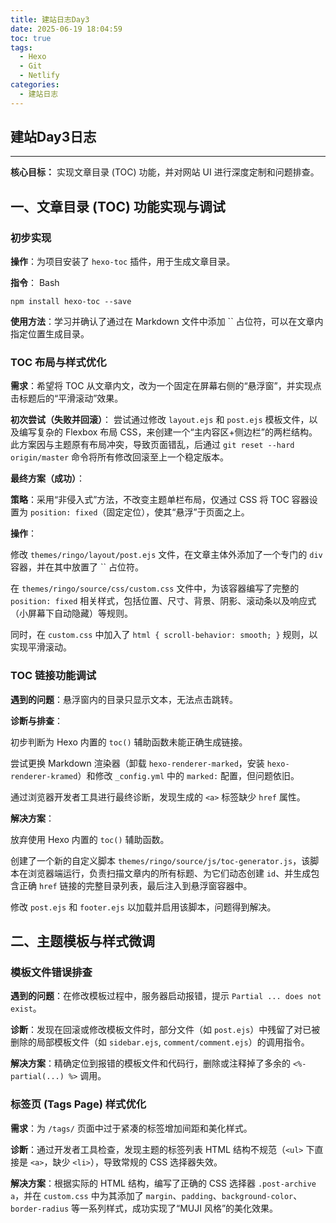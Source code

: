 ```yaml
---
title: 建站日志Day3
date: 2025-06-19 18:04:59
toc: true
tags:
  - Hexo
  - Git
  - Netlify
categories:
  - 建站日志
---
```


## 建站Day3日志

---

**核心目标：** 实现文章目录 (TOC) 功能，并对网站 UI 进行深度定制和问题排查。

## 一、文章目录 (TOC) 功能实现与调试

### 初步实现

**操作**：为项目安装了 `hexo-toc` 插件，用于生成文章目录。

**指令**：
Bash
```
npm install hexo-toc --save
```

**使用方法**：学习并确认了通过在 Markdown 文件中添加 `` 占位符，可以在文章内指定位置生成目录。

### TOC 布局与样式优化

**需求**：希望将 TOC 从文章内文，改为一个固定在屏幕右侧的“悬浮窗”，并实现点击标题后的“平滑滚动”效果。

**初次尝试（失败并回滚）**：
尝试通过修改 `layout.ejs` 和 `post.ejs` 模板文件，以及编写复杂的 Flexbox 布局 CSS，来创建一个“主内容区+侧边栏”的两栏结构。此方案因与主题原有布局冲突，导致页面错乱，后通过 `git reset --hard origin/master` 命令将所有修改回滚至上一个稳定版本。

**最终方案（成功）**：

**策略**：采用“非侵入式”方法，不改变主题单栏布局，仅通过 CSS 将 TOC 容器设置为 `position: fixed`（固定定位），使其“悬浮”于页面之上。

**操作**：

修改 `themes/ringo/layout/post.ejs` 文件，在文章主体外添加了一个专门的 `div` 容器，并在其中放置了 `` 占位符。

在 `themes/ringo/source/css/custom.css` 文件中，为该容器编写了完整的 `position: fixed` 相关样式，包括位置、尺寸、背景、阴影、滚动条以及响应式（小屏幕下自动隐藏）等规则。

同时，在 `custom.css` 中加入了 `html { scroll-behavior: smooth; }` 规则，以实现平滑滚动。

### TOC 链接功能调试

**遇到的问题**：悬浮窗内的目录只显示文本，无法点击跳转。

**诊断与排查**：

初步判断为 Hexo 内置的 `toc()` 辅助函数未能正确生成链接。

尝试更换 Markdown 渲染器（卸载 `hexo-renderer-marked`，安装 `hexo-renderer-kramed`）和修改 `_config.yml` 中的 `marked:` 配置，但问题依旧。

通过浏览器开发者工具进行最终诊断，发现生成的 `<a>` 标签缺少 `href` 属性。

**解决方案**：

放弃使用 Hexo 内置的 `toc()` 辅助函数。

创建了一个新的自定义脚本 `themes/ringo/source/js/toc-generator.js`，该脚本在浏览器端运行，负责扫描文章内的所有标题、为它们动态创建 `id`、并生成包含正确 `href` 链接的完整目录列表，最后注入到悬浮窗容器中。

修改 `post.ejs` 和 `footer.ejs` 以加载并启用该脚本，问题得到解决。

## 二、主题模板与样式微调

### 模板文件错误排查

**遇到的问题**：在修改模板过程中，服务器启动报错，提示 `Partial ... does not exist`。

**诊断**：发现在回滚或修改模板文件时，部分文件（如 `post.ejs`）中残留了对已被删除的局部模板文件（如 `sidebar.ejs`, `comment/comment.ejs`）的调用指令。

**解决方案**：精确定位到报错的模板文件和代码行，删除或注释掉了多余的 `<%- partial(...) %>` 调用。

### 标签页 (Tags Page) 样式优化

**需求**：为 `/tags/` 页面中过于紧凑的标签增加间距和美化样式。

**诊断**：通过开发者工具检查，发现主题的标签列表 HTML 结构不规范（`<ul>` 下直接是 `<a>`，缺少 `<li>`），导致常规的 CSS 选择器失效。

**解决方案**：根据实际的 HTML 结构，编写了正确的 CSS 选择器 `.post-archive a`，并在 `custom.css` 中为其添加了 `margin`、`padding`、`background-color`、`border-radius` 等一系列样式，成功实现了“MUJI 风格”的美化效果。
